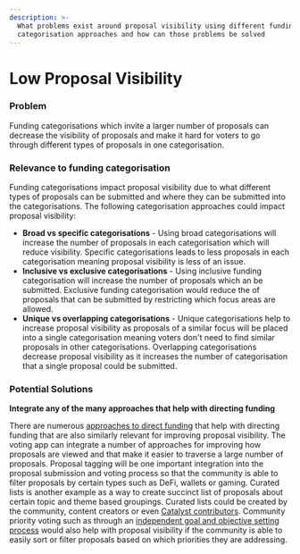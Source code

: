 ```yaml
---
description: >-
  What problems exist around proposal visibility using different funding
  categorisation approaches and how can those problems be solved
---
```


# Low Proposal Visibility

### Problem

Funding categorisations which invite a larger number of proposals can decrease the visibility of proposals and make it hard for voters to go through different types of proposals in one categorisation.



### **Relevance to funding categorisation**

Funding categorisations impact proposal visibility due to what different types of proposals can be submitted and where they can be submitted into the categorisations. The following categorisation approaches could impact proposal visibility:

* **Broad vs specific categorisations** - Using broad categorisations will increase the number of proposals in each categorisation which will reduce visibility. Specific categorisations leads to less proposals in each categorisation meaning proposal visibility is less of an issue.
* **Inclusive vs exclusive categorisations** - Using inclusive funding categorisation will increase the number of proposals which an be submitted. Exclusive funding categorisation would reduce the of proposals that can be submitted by restricting which focus areas are allowed.
* **Unique vs overlapping categorisations** - Unique categorisations help to increase proposal visibility as proposals of a similar focus will be placed into a single categorisation meaning voters don't need to find similar proposals in other categorisations. Overlapping categorisations decrease proposal visibility as it increases the number of categorisation that a single proposal could be submitted.



### Potential Solutions



**Integrate any of the many approaches that help with directing funding**

There are numerous [approaches to direct funding](../../categorisation-analysis/approaches-for-directing-funding.md) that help with directing funding that are also similarly relevant for improving proposal visibility. The voting app can integrate a number of approaches for improving how proposals are viewed and that make it easier to traverse a large number of proposals. Proposal tagging will be one important integration into the proposal submission and voting process so that the community is able to filter proposals by certain types such as DeFi, wallets or gaming. Curated lists is another example as a way to create succinct list of proposals about certain topic and theme based groupings. Curated lists could be created by the community, content creators or even [Catalyst contributors](https://app.gitbook.com/o/Pr76HeHUxsbctwx0OULs/s/j1kv4hiNJHn5g0WEyrK5/). Community priority voting such as through an [independent goal and objective setting process](../../categorisation-goals-and-objectives/independent-goal-and-objective-setting-process.md) would also help with proposal visibility if the community is able to easily sort or filter proposals based on which priorities they are addressing.

